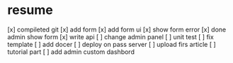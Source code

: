 
# resume
[x] compileted git 
[x] add form
[x] add form ui
[x] show form error
[x] done admin show form 
[x] write api
[ ] change admin panel
[ ] unit test
[ ] fix template
[ ] add docer
[ ] deploy on pass server
[ ] upload firs article
[ ] tutorial part 
[ ] add admin custom dashbord


